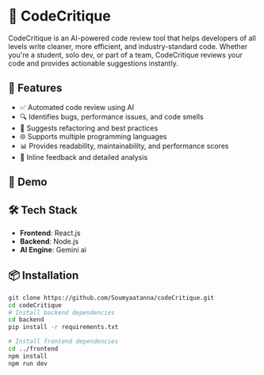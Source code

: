 # 🧠 CodeCritique

CodeCritique is an AI-powered code review tool that helps developers of all levels write cleaner, more efficient, and industry-standard code. Whether you're a student, solo dev, or part of a team, CodeCritique reviews your code and provides actionable suggestions instantly.

## 🚀 Features

- ✅ Automated code review using AI
- 🔍 Identifies bugs, performance issues, and code smells
- 🧹 Suggests refactoring and best practices
- 🌐 Supports multiple programming languages
- 📊 Provides readability, maintainability, and performance scores
- 💬 Inline feedback and detailed analysis

## 📸 Demo


## 🛠️ Tech Stack

- **Frontend**: React.js
- **Backend**: Node.js  
- **AI Engine**: Gemini ai
## 📦 Installation

```bash
git clone https://github.com/Soumyaatanna/codeCritique.git
cd codeCritique
# Install backend dependencies
cd backend
pip install -r requirements.txt

# Install frontend dependencies
cd ../frontend
npm install
npm run dev
```
